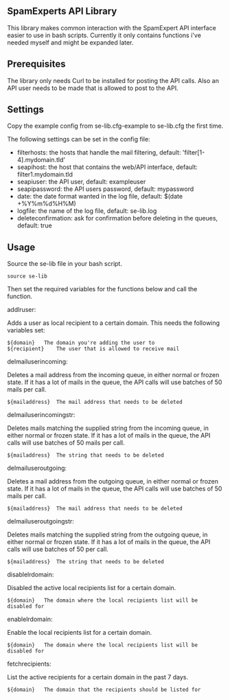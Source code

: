 ## SpamExperts API Library

This library makes common interaction with the SpamExpert API interface easier to use in bash scripts. Currently it only contains functions i've needed myself and might be expanded later.

## Prerequisites

The library only needs Curl to be installed for posting the API calls. Also an API user needs to be made that is allowed to post to the API.

## Settings

Copy the example config from se-lib.cfg-example to se-lib.cfg the first time.

The following settings can be set in the config file:

* filterhosts: the hosts that handle the mail filtering, default: 'filter[1-4].mydomain.tld'
* seapihost: the host that contains the web/API interface, default: filter1.mydomain.tld
* seapiuser: the API user, default: exampleuser
* seapipassword: the API users password, default: mypassword
* date: the date format wanted in the log file, default: $(date +%Y%m%d%H%M)
* logfile: the name of the log file, default: se-lib.log
* deleteconfirmation: ask for confirmation before deleting in the queues, default: true

## Usage

Source the se-lib file in your bash script.

	source se-lib

Then set the required variables for the functions below and call the function.

addlruser:

Adds a user as local recipient to a certain domain. This needs the following variables set:

	${domain}	The domain you're adding the user to
	${recipient}	The user that is allowed to receive mail

delmailuserincoming:

Deletes a mail address from the incoming queue, in either normal or frozen state. If it has a lot of mails in the queue, the API calls will use batches of 50 mails per call.

	${mailaddress}	The mail address that needs to be deleted

delmailuserincomingstr:

Deletes mails matching the supplied string from the incoming queue, in either normal or frozen state. If it has a lot of mails in the queue, the API calls will use batches of 50 mails per call.

	${mailaddress}	The string that needs to be deleted

delmailuseroutgoing:

Deletes a mail address from the outgoing queue, in either normal or frozen state. If it has a lot of mails in the queue, the API calls will use batches of 50 mails per call.

	${mailaddress}	The mail address that needs to be deleted

delmailuseroutgoingstr:

Deletes mails matching the supplied string from the outgoing queue, in either normal or frozen state. If it has a lot of mails in the queue, the API calls will use batches of 50 per call.

	${mailaddress}	The string that needs to be deleted

disablelrdomain:

Disabled the active local recipients list for a certain domain.

	${domain}	The domain where the local recipients list will be disabled for

enablelrdomain:

Enable the local recipients list for a certain domain.

	${domain}	The domain where the local recipients list will be disabled for

fetchrecipients:

List the active recipients for a certain domain in the past 7 days.

	${domain}	The domain that the recipients should be listed for
